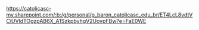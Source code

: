 https://catolicasc-my.sharepoint.com/:b:/g/personal/p_baron_catolicasc_edu_br/ET4LcL8vdtVCiUVldTOgzpAB6X_A1SzkpbyhgV2UovpFBw?e=FaE0WE
